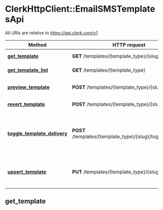 # ClerkHttpClient::EmailSMSTemplatesApi

All URIs are relative to *https://api.clerk.com/v1*

| Method | HTTP request | Description |
| ------ | ------------ | ----------- |
| [**get_template**](EmailSMSTemplatesApi.md#get_template) | **GET** /templates/{template_type}/{slug} | Retrieve a template |
| [**get_template_list**](EmailSMSTemplatesApi.md#get_template_list) | **GET** /templates/{template_type} | List all templates |
| [**preview_template**](EmailSMSTemplatesApi.md#preview_template) | **POST** /templates/{template_type}/{slug}/preview | Preview changes to a template |
| [**revert_template**](EmailSMSTemplatesApi.md#revert_template) | **POST** /templates/{template_type}/{slug}/revert | Revert a template |
| [**toggle_template_delivery**](EmailSMSTemplatesApi.md#toggle_template_delivery) | **POST** /templates/{template_type}/{slug}/toggle_delivery | Toggle the delivery by Clerk for a template of a given type and slug |
| [**upsert_template**](EmailSMSTemplatesApi.md#upsert_template) | **PUT** /templates/{template_type}/{slug} | Update a template for a given type and slug |


## get_template

> <Template> get_template(template_type, slug)

Retrieve a template

Returns the details of a template

### Examples

```ruby
require 'time'
require 'clerk-http-client'
# setup authorization
ClerkHttpClient.configure do |config|
  # Configure Bearer authorization (sk_<environment>_<secret value>): bearerAuth
  config.access_token = 'YOUR_BEARER_TOKEN'
end

api_instance = ClerkHttpClient::EmailSMSTemplatesApi.new
template_type = 'email' # String | The type of templates to retrieve (email or SMS)
slug = 'slug_example' # String | The slug (i.e. machine-friendly name) of the template to retrieve

begin
  # Retrieve a template
  result = api_instance.get_template(template_type, slug)
  p result
rescue ClerkHttpClient::ApiError => e
  puts "Error when calling EmailSMSTemplatesApi->get_template: #{e}"
end
```

#### Using the get_template_with_http_info variant

This returns an Array which contains the response data, status code and headers.

> <Array(<Template>, Integer, Hash)> get_template_with_http_info(template_type, slug)

```ruby
begin
  # Retrieve a template
  data, status_code, headers = api_instance.get_template_with_http_info(template_type, slug)
  p status_code # => 2xx
  p headers # => { ... }
  p data # => <Template>
rescue ClerkHttpClient::ApiError => e
  puts "Error when calling EmailSMSTemplatesApi->get_template_with_http_info: #{e}"
end
```

### Parameters

| Name | Type | Description | Notes |
| ---- | ---- | ----------- | ----- |
| **template_type** | **String** | The type of templates to retrieve (email or SMS) |  |
| **slug** | **String** | The slug (i.e. machine-friendly name) of the template to retrieve |  |

### Return type

[**Template**](Template.md)

### Authorization

[bearerAuth](../README.md#bearerAuth)

### HTTP request headers

- **Content-Type**: Not defined
- **Accept**: application/json


## get_template_list

> <Array<Template>> get_template_list(template_type)

List all templates

Returns a list of all templates. The templates are returned sorted by position.

### Examples

```ruby
require 'time'
require 'clerk-http-client'
# setup authorization
ClerkHttpClient.configure do |config|
  # Configure Bearer authorization (sk_<environment>_<secret value>): bearerAuth
  config.access_token = 'YOUR_BEARER_TOKEN'
end

api_instance = ClerkHttpClient::EmailSMSTemplatesApi.new
template_type = 'email' # String | The type of templates to list (email or SMS)

begin
  # List all templates
  result = api_instance.get_template_list(template_type)
  p result
rescue ClerkHttpClient::ApiError => e
  puts "Error when calling EmailSMSTemplatesApi->get_template_list: #{e}"
end
```

#### Using the get_template_list_with_http_info variant

This returns an Array which contains the response data, status code and headers.

> <Array(<Array<Template>>, Integer, Hash)> get_template_list_with_http_info(template_type)

```ruby
begin
  # List all templates
  data, status_code, headers = api_instance.get_template_list_with_http_info(template_type)
  p status_code # => 2xx
  p headers # => { ... }
  p data # => <Array<Template>>
rescue ClerkHttpClient::ApiError => e
  puts "Error when calling EmailSMSTemplatesApi->get_template_list_with_http_info: #{e}"
end
```

### Parameters

| Name | Type | Description | Notes |
| ---- | ---- | ----------- | ----- |
| **template_type** | **String** | The type of templates to list (email or SMS) |  |

### Return type

[**Array&lt;Template&gt;**](Template.md)

### Authorization

[bearerAuth](../README.md#bearerAuth)

### HTTP request headers

- **Content-Type**: Not defined
- **Accept**: application/json


## preview_template

> Object preview_template(template_type, slug, opts)

Preview changes to a template

Returns a preview of a template for a given template_type, slug and body

### Examples

```ruby
require 'time'
require 'clerk-http-client'
# setup authorization
ClerkHttpClient.configure do |config|
  # Configure Bearer authorization (sk_<environment>_<secret value>): bearerAuth
  config.access_token = 'YOUR_BEARER_TOKEN'
end

api_instance = ClerkHttpClient::EmailSMSTemplatesApi.new
template_type = 'template_type_example' # String | The type of template to preview
slug = 'slug_example' # String | The slug of the template to preview
opts = {
  preview_template_request: ClerkHttpClient::PreviewTemplateRequest.new # PreviewTemplateRequest | Required parameters
}

begin
  # Preview changes to a template
  result = api_instance.preview_template(template_type, slug, opts)
  p result
rescue ClerkHttpClient::ApiError => e
  puts "Error when calling EmailSMSTemplatesApi->preview_template: #{e}"
end
```

#### Using the preview_template_with_http_info variant

This returns an Array which contains the response data, status code and headers.

> <Array(Object, Integer, Hash)> preview_template_with_http_info(template_type, slug, opts)

```ruby
begin
  # Preview changes to a template
  data, status_code, headers = api_instance.preview_template_with_http_info(template_type, slug, opts)
  p status_code # => 2xx
  p headers # => { ... }
  p data # => Object
rescue ClerkHttpClient::ApiError => e
  puts "Error when calling EmailSMSTemplatesApi->preview_template_with_http_info: #{e}"
end
```

### Parameters

| Name | Type | Description | Notes |
| ---- | ---- | ----------- | ----- |
| **template_type** | **String** | The type of template to preview |  |
| **slug** | **String** | The slug of the template to preview |  |
| **preview_template_request** | [**PreviewTemplateRequest**](PreviewTemplateRequest.md) | Required parameters | [optional] |

### Return type

**Object**

### Authorization

[bearerAuth](../README.md#bearerAuth)

### HTTP request headers

- **Content-Type**: application/json
- **Accept**: application/json


## revert_template

> <Template> revert_template(template_type, slug)

Revert a template

Reverts an updated template to its default state

### Examples

```ruby
require 'time'
require 'clerk-http-client'
# setup authorization
ClerkHttpClient.configure do |config|
  # Configure Bearer authorization (sk_<environment>_<secret value>): bearerAuth
  config.access_token = 'YOUR_BEARER_TOKEN'
end

api_instance = ClerkHttpClient::EmailSMSTemplatesApi.new
template_type = 'email' # String | The type of template to revert
slug = 'slug_example' # String | The slug of the template to revert

begin
  # Revert a template
  result = api_instance.revert_template(template_type, slug)
  p result
rescue ClerkHttpClient::ApiError => e
  puts "Error when calling EmailSMSTemplatesApi->revert_template: #{e}"
end
```

#### Using the revert_template_with_http_info variant

This returns an Array which contains the response data, status code and headers.

> <Array(<Template>, Integer, Hash)> revert_template_with_http_info(template_type, slug)

```ruby
begin
  # Revert a template
  data, status_code, headers = api_instance.revert_template_with_http_info(template_type, slug)
  p status_code # => 2xx
  p headers # => { ... }
  p data # => <Template>
rescue ClerkHttpClient::ApiError => e
  puts "Error when calling EmailSMSTemplatesApi->revert_template_with_http_info: #{e}"
end
```

### Parameters

| Name | Type | Description | Notes |
| ---- | ---- | ----------- | ----- |
| **template_type** | **String** | The type of template to revert |  |
| **slug** | **String** | The slug of the template to revert |  |

### Return type

[**Template**](Template.md)

### Authorization

[bearerAuth](../README.md#bearerAuth)

### HTTP request headers

- **Content-Type**: Not defined
- **Accept**: application/json


## toggle_template_delivery

> <Template> toggle_template_delivery(template_type, slug, opts)

Toggle the delivery by Clerk for a template of a given type and slug

Toggles the delivery by Clerk for a template of a given type and slug. If disabled, Clerk will not deliver the resulting email or SMS. The app developer will need to listen to the `email.created` or `sms.created` webhooks in order to handle delivery themselves.

### Examples

```ruby
require 'time'
require 'clerk-http-client'
# setup authorization
ClerkHttpClient.configure do |config|
  # Configure Bearer authorization (sk_<environment>_<secret value>): bearerAuth
  config.access_token = 'YOUR_BEARER_TOKEN'
end

api_instance = ClerkHttpClient::EmailSMSTemplatesApi.new
template_type = 'email' # String | The type of template to toggle delivery for
slug = 'slug_example' # String | The slug of the template for which to toggle delivery
opts = {
  toggle_template_delivery_request: ClerkHttpClient::ToggleTemplateDeliveryRequest.new # ToggleTemplateDeliveryRequest | 
}

begin
  # Toggle the delivery by Clerk for a template of a given type and slug
  result = api_instance.toggle_template_delivery(template_type, slug, opts)
  p result
rescue ClerkHttpClient::ApiError => e
  puts "Error when calling EmailSMSTemplatesApi->toggle_template_delivery: #{e}"
end
```

#### Using the toggle_template_delivery_with_http_info variant

This returns an Array which contains the response data, status code and headers.

> <Array(<Template>, Integer, Hash)> toggle_template_delivery_with_http_info(template_type, slug, opts)

```ruby
begin
  # Toggle the delivery by Clerk for a template of a given type and slug
  data, status_code, headers = api_instance.toggle_template_delivery_with_http_info(template_type, slug, opts)
  p status_code # => 2xx
  p headers # => { ... }
  p data # => <Template>
rescue ClerkHttpClient::ApiError => e
  puts "Error when calling EmailSMSTemplatesApi->toggle_template_delivery_with_http_info: #{e}"
end
```

### Parameters

| Name | Type | Description | Notes |
| ---- | ---- | ----------- | ----- |
| **template_type** | **String** | The type of template to toggle delivery for |  |
| **slug** | **String** | The slug of the template for which to toggle delivery |  |
| **toggle_template_delivery_request** | [**ToggleTemplateDeliveryRequest**](ToggleTemplateDeliveryRequest.md) |  | [optional] |

### Return type

[**Template**](Template.md)

### Authorization

[bearerAuth](../README.md#bearerAuth)

### HTTP request headers

- **Content-Type**: application/json
- **Accept**: application/json


## upsert_template

> <Template> upsert_template(template_type, slug, opts)

Update a template for a given type and slug

Updates the existing template of the given type and slug

### Examples

```ruby
require 'time'
require 'clerk-http-client'
# setup authorization
ClerkHttpClient.configure do |config|
  # Configure Bearer authorization (sk_<environment>_<secret value>): bearerAuth
  config.access_token = 'YOUR_BEARER_TOKEN'
end

api_instance = ClerkHttpClient::EmailSMSTemplatesApi.new
template_type = 'email' # String | The type of template to update
slug = 'slug_example' # String | The slug of the template to update
opts = {
  upsert_template_request: ClerkHttpClient::UpsertTemplateRequest.new # UpsertTemplateRequest | 
}

begin
  # Update a template for a given type and slug
  result = api_instance.upsert_template(template_type, slug, opts)
  p result
rescue ClerkHttpClient::ApiError => e
  puts "Error when calling EmailSMSTemplatesApi->upsert_template: #{e}"
end
```

#### Using the upsert_template_with_http_info variant

This returns an Array which contains the response data, status code and headers.

> <Array(<Template>, Integer, Hash)> upsert_template_with_http_info(template_type, slug, opts)

```ruby
begin
  # Update a template for a given type and slug
  data, status_code, headers = api_instance.upsert_template_with_http_info(template_type, slug, opts)
  p status_code # => 2xx
  p headers # => { ... }
  p data # => <Template>
rescue ClerkHttpClient::ApiError => e
  puts "Error when calling EmailSMSTemplatesApi->upsert_template_with_http_info: #{e}"
end
```

### Parameters

| Name | Type | Description | Notes |
| ---- | ---- | ----------- | ----- |
| **template_type** | **String** | The type of template to update |  |
| **slug** | **String** | The slug of the template to update |  |
| **upsert_template_request** | [**UpsertTemplateRequest**](UpsertTemplateRequest.md) |  | [optional] |

### Return type

[**Template**](Template.md)

### Authorization

[bearerAuth](../README.md#bearerAuth)

### HTTP request headers

- **Content-Type**: application/json
- **Accept**: application/json

